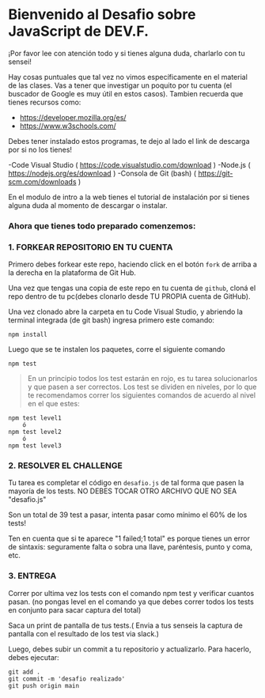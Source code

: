# Bienvenido al Desafio sobre JavaScript de DEV.F.

¡Por favor lee con atención todo y si tienes alguna duda, charlarlo con tu sensei!

Hay cosas puntuales que tal vez no vimos específicamente en el material de las clases.
Vas a tener que investigar un poquito por tu cuenta (el buscador de Google es muy útil en estos casos).
Tambien recuerda que tienes recursos como:
- https://developer.mozilla.org/es/
- https://www.w3schools.com/


Debes tener instalado estos programas, te dejo al lado el link de descarga por si no los tienes!

-Code Visual Studio ( https://code.visualstudio.com/download )
-Node.js  ( https://nodejs.org/es/download )
-Consola de Git (bash) ( https://git-scm.com/downloads )  

En el modulo de intro a la web tienes el tutorial de instalación por si tienes alguna duda al momento de descargar o instalar.



### Ahora que tienes todo preparado comenzemos:
### 1. FORKEAR REPOSITORIO EN TU CUENTA

Primero debes forkear este repo, haciendo click en el botón `fork` de arriba a la derecha en la plataforma de Git Hub.
  
Una vez que tengas una copia de este repo en tu cuenta de `github`, cloná el repo dentro de tu pc(debes clonarlo desde TU PROPIA cuenta de GitHub). 

Una vez clonado abre la carpeta en tu Code Visual Studio, y abriendo la terminal integrada (de git bash) ingresa primero este comando:

    npm install

Luego que se te instalen los paquetes, corre el siguiente comando

    npm test

> En un principio todos los test estarán en rojo, es tu tarea solucionarlos y que pasen a ser correctos.
> Los test se dividen en niveles, por lo que te recomendamos correr los siguientes comandos de acuerdo al nivel en el que estes:


    npm test level1
        ó
    npm test level2
        ó
    npm test level3



### 2. RESOLVER EL CHALLENGE

Tu tarea es completar el código en `desafio.js` de tal forma que pasen la mayoría de los tests.
NO DEBES TOCAR OTRO ARCHIVO QUE NO SEA "desafio.js"

Son un total de 39 test a pasar, intenta pasar como mínimo el 60% de los tests!

Ten en cuenta que si te aparece "1 failed;1 total" es porque tienes un error de sintaxis: seguramente falta o sobra una llave, paréntesis, punto y coma, etc.

### 3. ENTREGA

Correr por ultima vez los tests con el comando npm test y verificar cuantos pasan. (no pongas level en el comando ya que debes correr todos los tests en conjunto para sacar captura del total)


Saca un print de pantalla de tus tests.( Envia a tus senseis la captura de pantalla con el resultado de los test via slack.)

Luego, debes subir un commit a tu repositorio y actualizarlo. Para hacerlo, debes ejecutar:

    git add .
    git commit -m 'desafio realizado'
    git push origin main


